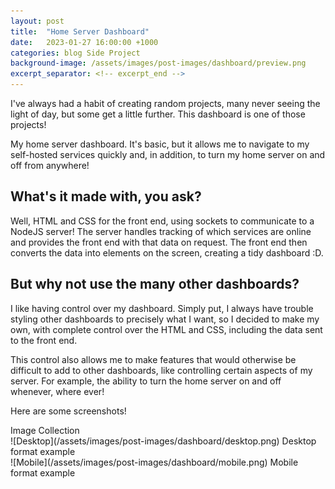 ```yaml
---
layout: post
title:  "Home Server Dashboard"
date:   2023-01-27 16:00:00 +1000
categories: blog Side Project
background-image: /assets/images/post-images/dashboard/preview.png
excerpt_separator: <!-- excerpt_end -->
---
```

<!-- excerpt_start -->
I've always had a habit of creating random projects, many never seeing the light of day, but some get a little further. 
This dashboard is one of those projects!
<!-- excerpt_end -->

My home server dashboard. It's basic, but it allows me to navigate to my self-hosted services quickly and, in addition, to turn my home server on and off from anywhere!

## What's it made with, you ask?
Well, HTML and CSS for the front end, using sockets to communicate to a NodeJS server! The server handles tracking of which services are online and provides the front end with that data on request. The front end then converts the data into elements on the screen, creating a tidy dashboard :D.

## But why not use the many other dashboards?
I like having control over my dashboard.
Simply put, I always have trouble styling other dashboards to precisely what I want, so I decided to make my own, with complete control over the HTML and CSS, including the data sent to the front end. 

This control also allows me to make features that would otherwise be difficult to add to other dashboards, like controlling certain aspects of my server. For example, the ability to turn the home server on and off whenever, where ever!

Here are some screenshots!
<div class="library">
    <div class="title">
        <span>Image Collection</span>
    </div>
    <div class="image" markdown="span">
        ![Desktop](/assets/images/post-images/dashboard/desktop.png)
        <span class="description">Desktop format example</span>
    </div>
    <div class="image" markdown="span">
        ![Mobile](/assets/images/post-images/dashboard/mobile.png)
        <span class="description">Mobile format example</span>
    </div>
</div>